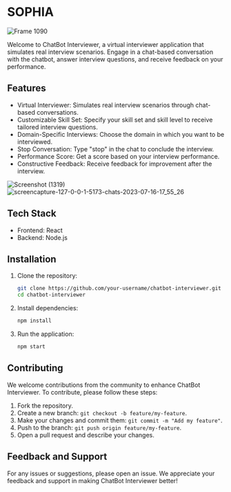 
# SOPHIA

![Frame 1090](https://github.com/subhashis2204/stemist-hacks-repo/assets/100105826/abe17e60-063c-4ac8-b5d3-d6e706166f18)

Welcome to ChatBot Interviewer, a virtual interviewer application that simulates real interview scenarios. Engage in a chat-based conversation with the chatbot, answer interview questions, and receive feedback on your performance.

## Features

- Virtual Interviewer: Simulates real interview scenarios through chat-based conversations.
- Customizable Skill Set: Specify your skill set and skill level to receive tailored interview questions.
- Domain-Specific Interviews: Choose the domain in which you want to be interviewed.
- Stop Conversation: Type "stop" in the chat to conclude the interview.
- Performance Score: Get a score based on your interview performance.
- Constructive Feedback: Receive feedback for improvement after the interview.


![Screenshot (1319)](https://github.com/subhashis2204/stemist-hacks-repo/assets/100105826/46ee33c0-5993-4edc-8460-d9a4df3cbcd1)
![screencapture-127-0-0-1-5173-chats-2023-07-16-17_55_26](https://github.com/subhashis2204/stemist-hacks-repo/assets/100105826/21bdf0f8-2f38-4223-832f-c7672c3c9e0f)


## Tech Stack

- Frontend: React
- Backend: Node.js

## Installation

1. Clone the repository:
   ```bash
   git clone https://github.com/your-username/chatbot-interviewer.git
   cd chatbot-interviewer
    ```
2. Install dependencies:
   ```bash
   npm install
   ```
3. Run the application:
   ```bash
   npm start
    ```

## Contributing
We welcome contributions from the community to enhance ChatBot Interviewer. To contribute, please follow these steps:

1. Fork the repository.
2. Create a new branch: `git checkout -b feature/my-feature`.
3. Make your changes and commit them: `git commit -m "Add my feature"`.
4. Push to the branch: `git push origin feature/my-feature`.
5. Open a pull request and describe your changes.

## Feedback and Support
For any issues or suggestions, please open an issue. We appreciate your feedback and support in making ChatBot Interviewer better!
